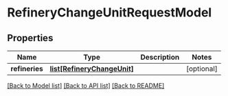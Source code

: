 # RefineryChangeUnitRequestModel

## Properties
Name | Type | Description | Notes
------------ | ------------- | ------------- | -------------
**refineries** | [**list[RefineryChangeUnit]**](RefineryChangeUnit.md) |  | [optional] 

[[Back to Model list]](../README.md#documentation-for-models) [[Back to API list]](../README.md#documentation-for-api-endpoints) [[Back to README]](../README.md)

